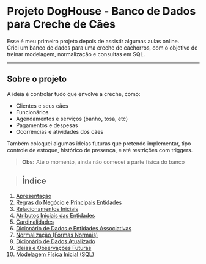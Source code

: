 #  Projeto DogHouse - Banco de Dados para Creche de Cães

Esse é meu primeiro projeto depois de assistir algumas aulas online.  
Criei um banco de dados para uma creche de cachorros, com o objetivo de treinar modelagem, normalização e consultas em SQL.

---

##  Sobre o projeto

A ideia é controlar tudo que envolve a creche, como:
- Clientes e seus cães
- Funcionários
- Agendamentos e serviços (banho, tosa, etc)
- Pagamentos e despesas
- Ocorrências e atividades dos cães

Também coloquei algumas ideias futuras que pretendo implementar, tipo controle de estoque, histórico de presença, e até restrições com triggers.

> **Obs:** Até o momento, ainda não comecei a parte física do banco

> ## Índice

1. [Apresentação](01-Apresentação.md)
2. [Regras do Negócio e Principais Entidades](02-Regras%20do%20neg%C3%B3cio%20e%20principais%20entidades.md)
3. [Relacionamentos Iniciais](03-Relacionamentos%20iniciais.md)
4. [Atributos Iniciais das Entidades](04-Atributos%20iniciais%20das%20entidades.md)
5. [Cardinalidades](05-Cardinalidades.md)
6. [Dicionário de Dados e Entidades Associativas](06-Dicion%C3%A1rio%20de%20dados%20e%20entidades%20associativas.md)
7. [Normalização (Formas Normais)](07-Normaliza%C3%A7%C3%A3o%20FNs.md)
8. [Dicionário de Dados Atualizado](08-Dicion%C3%A1rio%20de%20dados%20atualizados.md)
9. [Ideias e Observações Futuras](09-Ideias%20e%20observa%C3%A7%C3%B5es%20futuras.md)
10. [Modelagem Física Inicial (SQL)](10-DogHouse%20modelagem%20f%C3%ADsica%20inicial.sql)

